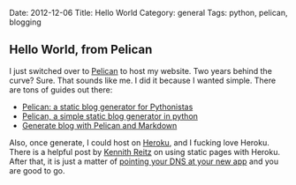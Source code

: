 Date: 2012-12-06
Title: Hello World
Category: general
Tags: python, pelican, blogging

## Hello World, from Pelican

I just switched over to [Pelican](https://github.com/getpelican/pelican/) to host my website. Two years behind the curve? Sure. That sounds like me. I did it because I wanted simple. There are tons of guides out there:

 * [Pelican: a static blog generator for Pythonistas](http://fjavieralba.com/pelican-a-static-blog-generator-for-pythonistas.html)
 * [Pelican, a simple static blog generator in python](http://blog.notmyidea.org/pelican-a-simple-static-blog-generator-in-python.html)
 * [Generate blog with Pelican and Markdown](http://www.youtube.com/watch?v=LWjPMlXNLTw)

Also, once generate, I could host on [Heroku](http://www.heroku.com/), and I fucking love Heroku. There is a helpful post by [Kennith Reitz](http://kennethreitz.com/static-sites-on-heroku-cedar.html) on using static pages with Heroku. After that, it is just a matter of [pointing your DNS at your new app](https://devcenter.heroku.com/articles/custom-domains) and you are good to go.
